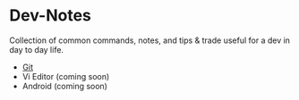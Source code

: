 # Dev-Notes

Collection of common commands, notes, and tips & trade useful for a dev in day to day life.

* [Git](https://github.com/amrendra18/quick-notes/blob/master/git/git_notes.md)
* Vi Editor (coming soon)
* Android (coming soon)

